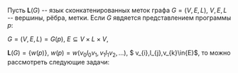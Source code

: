 Пусть $\boldsymbol{L}(G)$ -- язык сконкатенированных меток графа $G=(V,E,L)$,  $V,E,L$ -- вершины, рёбра, метки. Если $G$ явдяется представлением программы $p$:

$G=(V,E,L)=G(p)$, $E\subseteq{V\times{L}\times{V}}$,

$\boldsymbol{L}(G)=\{w(p)\}$,
$w(p)=w(v_{0}l_{0}v_{1},v_{1}l_{1}v_{2},...)$,
$ v_{i},l_{j},v_{k}\in{E}$, то можно рассмотреть следующие задачи:
